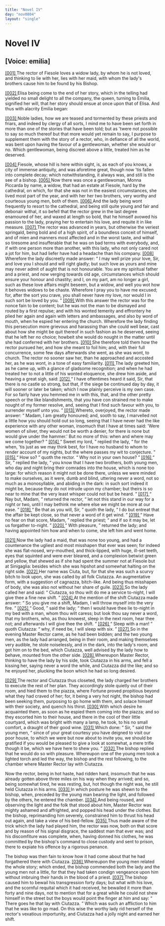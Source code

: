 ```yaml
---
title: "Novel IV"
day: "nov0804"
layout: "single"
---
```

<div id="nov0804" type="novella" who="emilia">
 <h1>
  Novel IV
 </h1>
 <p>
  <h2>
   [Voice: emilia]
  </h2>
 </p>
 <argument>
  <p>
   <a href="{{ site.baseurl }}itDecameron/nov0804#p08040001">
    [001]
   </a>
   The rector of Fiesole loves a widow lady, by whom he is
 not loved, and thinking to lie with her, lies with her
 maid, with whom the lady's brothers cause him to be
 found by his Bishop.
  </p>
 </argument>
 <div3 type="commentary" who="author">
  <p>
   <a href="{{ site.baseurl }}itDecameron/nov0804#p08040002">
    [002]
   </a>
   Elisa
   being come to the end of
	her story, which in the telling
	had yielded no small delight to all the company, the queen, turning
	to Emilia, signified her will, that her story should ensue at once upon
      that of Elisa. And thus with alacrity Emilia began:
  </p>
 </div3>
 <div3 type="commentary" who="emilia">
  <p>
   <a href="{{ site.baseurl }}itDecameron/nov0804#p08040003">
    [003]
   </a>
   Noble ladies,
	how we are teased and tormented by these priests and friars, and
	indeed by clergy of all sorts, I mind me to have been set forth in
	more than one of the stories that have been told; but as 'twere not
	possible to say so much thereof but that more would yet remain to
	say, I purpose to supplement them with the story of a rector, who, in
	defiance of all the world, was bent upon having the favour of a
	gentlewoman, whether she would or no. Which gentlewoman,
	being discreet above a little, treated him as he deserved.
  </p>
 </div3>
 <p>
  <a href="{{ site.baseurl }}itDecameron/nov0804#p08040004">
   [004]
  </a>
  Fiesole, whose hill is here within sight, is, as each of you knows,
 a city of immense antiquity, and was aforetime great, though now
 'tis fallen into complete decay; which notwithstanding, it always was,
 and still is the see of a bishop.
  <a href="{{ site.baseurl }}itDecameron/nov0804#p08040005">
   [005]
  </a>
  Now there was once a gentlewoman,
 Monna Piccarda by name, a widow, that had an estate at Fiesole,
 hard by the cathedral, on which, for that she was not in the easiest
 circumstances, she lived most part of the year, and with her her two
 brothers, very worthy and courteous young men, both of them.
  <a href="{{ site.baseurl }}itDecameron/nov0804#p08040006">
   [006]
  </a>
  And the lady being wont frequently to resort to the cathedral, and
 being still quite young and fair and debonair withal, it so befell that
 the rector grew in the last degree enamoured of her, and waxed at
 length so bold, that he himself avowed his passion to the lady, praying
  her
 to entertain his love, and requite it in like measure.
  <a href="{{ site.baseurl }}itDecameron/nov0804#p08040007">
   [007]
  </a>
  The rector
 was advanced in years, but otherwise the veriest springald, being bold
 and of a high spirit, of a boundless conceit of himself, and of mien
 and manners most affected and in the worst taste, and withal so tiresome
 and insufferable that he was on bad terms with everybody, and,
 if with one person more than another, with this lady, who not only
 cared not a jot for him, but had liefer have had a headache than his
 company.
  <a href="{{ site.baseurl }}itDecameron/nov0804#p08040008">
   [008]
  </a>
  Wherefore the lady discreetly made answer:
  <q direct="unspecified">
   I may
 well prize your love, Sir, and love you I should and will right gladly;
 but such love as yours and mine may never admit of aught that is
 not honourable. You are my spiritual father and a priest, and now
 verging towards old age, circumstances which should ensure your
 honour and chastity; and I, on my part, am no longer a girl, such
 as these love affairs might beseem, but a widow, and well you wot
 how it behoves widows to be chaste. Wherefore I pray you to have
 me excused; for, after the sort you crave, you shall never have my
 love, nor would I in such sort be loved by you.
  </q>
  <a href="{{ site.baseurl }}itDecameron/nov0804#p08040009">
   [009]
  </a>
  With this answer
 the rector was for the nonce fain to be content; but he was not the
 man to be dismayed and routed by a first repulse; and with his
 wonted temerity and effrontery he plied her again and again with
 letters and ambassages, and also by word of mouth, when he espied
 her entering the church. Wherefore the lady finding this persecution
 more grievous and harassing than she could well bear, cast about how
 she might be quit thereof in such fashion as he deserved, seeing that
 he left her no choice; howbeit she would do nought in the matter
 until she had conferred with her brothers.
  <a href="{{ site.baseurl }}itDecameron/nov0804#p08040010">
   [010]
  </a>
  She therefore told them
 how the rector pursued her, and how she meant to foil him; and,
 with their full concurrence, some few days afterwards she went, as
 she was wont, to church. The rector no sooner saw her, than he
 approached and accosted her, as he was wont, in a tone of easy
 familiarity.
  <a href="{{ site.baseurl }}itDecameron/nov0804#p08040011">
   [011]
  </a>
  The lady greeted him, as he came up, with a glance
 of gladsome recognition; and when he had treated her to not a little
 of his wonted eloquence, she drew him aside, and heaving a great
 sigh, said:
  <a href="{{ site.baseurl }}itDecameron/nov0804#p08040012">
   [012]
  </a>
  <q direct="unspecified">
   I have oftentimes heard it said, Sir, that there is no
 castle so strong, but that, if the siege be continued day by day, it
 will sooner or later be taken; which I now plainly perceive is my
 own case. For so fairly have you hemmed me in with this, that, and
 the other pretty speech or the like blandishments, that you have
 con
   strained
 me to make nought of my former resolve, and, seeing that I
 find such favour with you, to surrender myself unto you.
  </q>
  <a href="{{ site.baseurl }}itDecameron/nov0804#p08040013">
   [013]
  </a>
  Whereto,
 overjoyed, the rector made answer:
  <q direct="unspecified">
   Madam, I am greatly
 honoured; and, sooth to say, I marvelled not a little how you should
 hold out so long, seeing that I have never had the like experience
 with any other woman, insomuch that I have at times said: 'Were
 women of silver, they would not be worth a denier, for there is none
 but would give under the hammer.' But no more of this: when and
 where may we come together?
  </q>
  <a href="{{ site.baseurl }}itDecameron/nov0804#p08040014">
   [014]
  </a>
  <q direct="unspecified">
   Sweet my lord,
  </q>
  replied the lady,
  <q direct="unspecified">
   for the when, 'tis just as we may think best, for I have no husband
 to whom to render account of my nights, but the where passes my
 wit to conjecture.
  </q>
  <a href="{{ site.baseurl }}itDecameron/nov0804#p08040015">
   [015]
  </a>
  <q direct="unspecified">
   How so?
  </q>
  quoth the rector.
  <q direct="unspecified">
   Why not in
 your own house?
  </q>
  <a href="{{ site.baseurl }}itDecameron/nov0804#p08040016">
   [016]
  </a>
  <q direct="unspecified">
   Sir,
  </q>
  replied the lady,
  <q direct="unspecified">
   you know that I have
 two brothers, both young men, who day and night bring their comrades
 into the house, which is none too large: for which reason it
 might not be done there, unless we were minded to make ourselves,
 as it were, dumb and blind, uttering never a word, not so much as a
 monosyllable, and abiding in the dark: in such sort indeed it might
 be, because they do not intrude upon my chamber; but theirs is so
 near to mine that the very least whisper could not but be heard.
  </q>
  <a href="{{ site.baseurl }}itDecameron/nov0804#p08040017">
   [017]
  </a>
  <q direct="unspecified">
   Nay but, Madam,
  </q>
  returned the rector,
  <q direct="unspecified">
   let not this stand in our
 way for a night or two, until I may bethink me where else we might
 be more at our ease.
  </q>
  <a href="{{ site.baseurl }}itDecameron/nov0804#p08040018">
   [018]
  </a>
  <q direct="unspecified">
   Be that as you will, Sir,
  </q>
  quoth the lady,
  <q direct="unspecified">
   I do but entreat that the affair be kept close, so that never a word
 of it get wind.
  </q>
  <a href="{{ site.baseurl }}itDecameron/nov0804#p08040019">
   [019]
  </a>
  <q direct="unspecified">
   Have no fear on that score, Madam,
  </q>
  replied the
 priest;
  <q direct="unspecified">
   and if so it may be, let us forgather to-night.
  </q>
  <a href="{{ site.baseurl }}itDecameron/nov0804#p08040020">
   [020]
  </a>
  <q direct="unspecified">
   With
 pleasure,
  </q>
  returned the lady; and having appointed him how and
 when to come, she left him and went home.
 </p>
 <p>
  <a href="{{ site.baseurl }}itDecameron/nov0804#p08040021">
   [021]
  </a>
  Now the lady had a maid, that was none too young, and had a
 countenance the ugliest and most misshapen that ever was seen; for
 indeed she was flat-nosed, wry-mouthed, and thick-lipped, with huge,
 ill-set teeth, eyes that squinted and were ever bleared, and a complexion
 betwixt green and yellow, that shewed as if she had spent the
 summer not at Fiesole but at Sinigaglia: besides which she was hipshot
 and somewhat halting on the right side.
  <a href="{{ site.baseurl }}itDecameron/nov0804#p08040022">
   [022]
  </a>
  Her name was Ciuta,
 but, for that she was such a scurvy bitch to look upon, she was called
 by all folk Ciutazza.
  <note>
   An augmentative form, with a suggestion of
   cagnazza,
   bitch-like.
  </note>
  And being thus misshapen of body, she
 was
  also not without her share of guile.
  <a href="{{ site.baseurl }}itDecameron/nov0804#p08040023">
   [023]
  </a>
  So the lady called her and said:
  <q direct="unspecified">
   Ciutazza, so thou wilt do me a service to-night, I will give thee
 a fine new shift.
  </q>
  <a href="{{ site.baseurl }}itDecameron/nov0804#p08040024">
   [024]
  </a>
  At the mention of the shift Ciutazza made
 answer:
  <q direct="unspecified">
   So you give me a shift, Madam, I will throw myself
 into the very fire.
  </q>
  <a href="{{ site.baseurl }}itDecameron/nov0804#p08040025">
   [025]
  </a>
  <q direct="unspecified">
   Good,
  </q>
  said the lady;
  <q direct="unspecified">
   then I would have
 thee lie to-night in my bed with a man, whom thou wilt caress; but
 look thou say never a word, that my brothers, who, as thou knowest,
 sleep in the next room, hear thee not; and afterwards I will give
 thee the shift.
  </q>
  <a href="{{ site.baseurl }}itDecameron/nov0804#p08040026">
   [026]
  </a>
  <q direct="unspecified">
   Sleep with a man!
  </q>
  quoth Ciutazza:
  <q direct="unspecified">
   why, if
 need be, I will sleep with six.
  </q>
  <a href="{{ site.baseurl }}itDecameron/nov0804#p08040027">
   [027]
  </a>
  So in the evening Master Rector
 came, as he had been bidden; and the two young men, as the lady
 had arranged, being in their room, and making themselves very audible,
 he stole noiselessly, and in the dark, into the lady's room, and got
 him on to the bed, which Ciutazza, well advised by the lady how to
 behave, mounted from the other side.
  <a href="{{ site.baseurl }}itDecameron/nov0804#p08040028">
   [028]
  </a>
  Whereupon Master Rector,
 thinking to have the lady by his side, took Ciutazza in his arms, and
 fell a kissing her, saying never a word the while, and Ciutazza did
 the like; and so he enjoyed her, plucking the boon which he had so
 long desired.
 </p>
 <p>
  <a href="{{ site.baseurl }}itDecameron/nov0804#p08040029">
   [029]
  </a>
  The rector and Ciutazza thus closeted, the lady charged her
      brothers to execute the rest of her plan. They accordingly stole
      quietly out of their room, and hied them to the piazza, where
      Fortune proved propitious beyond what they had craved of her; for,
      it being a very hot night, the bishop had been seeking them, purposing
      to go home with them, and solace himself with their society, and
      quench his thirst.
  <a href="{{ site.baseurl }}itDecameron/nov0804#p08040030">
   [030]
  </a>
  With which desire he acquainted them, as soon
      as he espied them coming into the piazza; and so they escorted him
      to their house, and there in the cool of their little courtyard, which
      was bright with many a lamp, he took, to his no small comfort, a
      draught of their good wine.
  <a href="{{ site.baseurl }}itDecameron/nov0804#p08040031">
   [031]
  </a>
  Which done:
  <q direct="unspecified">
   Sir,
  </q>
  said the young
      men,
  <q direct="unspecified">
   since of your great courtesy you have deigned to visit our poor
	house, to which we were but now about to invite you, we should be
	gratified if you would be pleased to give a look at somewhat, a mere
	trifle though it be, which we have here to shew you.
  </q>
  <a href="{{ site.baseurl }}itDecameron/nov0804#p08040032">
   [032]
  </a>
  The bishop
      replied that he would do so with pleasure. Whereupon one of the
      young men took a lighted torch and led the way, the bishop and
      the rest following, to the chamber where Master Rector lay with
      Ciutazza.
 </p>
 <p>
  Now the rector, being in hot haste, had ridden hard, insomuch
 that he was already gotten above three miles on his way when they
 arrived; and so, being somewhat tired, he was resting, but, hot
 though the night was, he still held Ciutazza in his arms.
  <a href="{{ site.baseurl }}itDecameron/nov0804#p08040033">
   [033]
  </a>
  In which
 posture he was shewn to the bishop, when, preceded by the young
 man bearing the light, and followed by the others, he entered the
 chamber.
  <a href="{{ site.baseurl }}itDecameron/nov0804#p08040034">
   [034]
  </a>
  And being roused, and observing the light and the folk
 that stood about him, Master Rector was mighty ashamed and
 affrighted, and popped his head under the clothes. But the bishop,
 reprimanding him severely, constrained him to thrust his head out
 again, and take a view of his bed-fellow.
  <a href="{{ site.baseurl }}itDecameron/nov0804#p08040035">
   [035]
  </a>
  Thus made aware of the
 trick which the lady had played him, the rector was now, both on
 that score and by reason of his signal disgrace, the saddest man that
 ever was; and his discomfiture was complete, when, having donned
 his clothes, he was committed by the bishop's command to close
 custody and sent to prison, there to expiate his offence by a rigorous
 penance.
 </p>
 <p>
  The bishop was then fain to know how it had come about that
 he had forgathered there with Ciutazza.
  <a href="{{ site.baseurl }}itDecameron/nov0804#p08040036">
   [036]
  </a>
  Whereupon the young
 men related the whole story; which ended, the bishop commended
 both the lady and the young men not a little, for that they had taken
 condign vengeance upon him without imbruing their hands in the
 blood of a priest.
  <a href="{{ site.baseurl }}itDecameron/nov0804#p08040037">
   [037]
  </a>
  The bishop caused him to bewail his transgression
 forty days; but what with his love, and the scornful requital which
 it had received, he bewailed it more than forty and nine days, not to
 mention that for a great while he could not shew himself in the
 street but the boys would point the finger at him and say:
  <q direct="unspecified">
   There goes he that lay with Ciutazza.
  </q>
  Which was such an
 affliction to him that he was like to go mad. On this wise the
 worthy lady rid herself of the rector's vexatious importunity, and
 Ciutazza had a jolly night and earned her shift.
 </p>
</div>